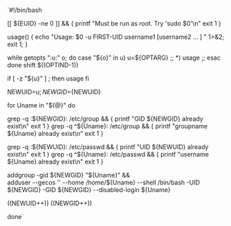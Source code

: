 `#!/bin/bash

[[ ${EUID} -ne 0 ]] && {
printf "Must be run as root. Try 'sudo $0'\n"
exit 1
}

usage() { echo "Usage: $0 -u FIRST-UID username1 [username2 ... ] " 1>&2; exit 1; }

while getopts ":u:" o; do
case "${o}" in
u)
u=${OPTARG}
;;
*)
usage
;;
esac
done
shift $((OPTIND-1))

if [ -z "${u}" ] ; then
usage
fi

NEWUID=${u}; NEWGID=${NEWUID}

for Uname in "${@}"
do

grep -q :${NEWGID}: /etc/group && {
printf "GID ${NEWGID} already exist\n"
exit 1
}
grep -q ^${Uname}: /etc/group && {
printf "groupname ${Uname} already exist\n"
exit 1
}

grep -q :${NEWUID}: /etc/passwd && {
printf "UID ${NEWUID} already exist\n"
exit 1
}
grep -q ^${Uname}: /etc/passwd && {
printf "username ${Uname} already exist\n"
exit 1
}

addgroup -gid ${NEWGID} "${Uname}" && \
adduser --gecos '' --home /home/${Uname} --shell /bin/bash -UID ${NEWGID} -GID ${NEWGID} --disabled-login ${Uname}

((NEWUID++))
((NEWGID++))

done`
